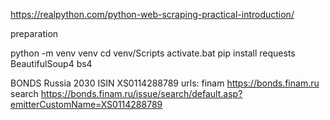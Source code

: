 https://realpython.com/python-web-scraping-practical-introduction/

preparation

python -m venv venv
cd venv/Scripts
activate.bat
pip install requests BeautifulSoup4 bs4


BONDS
Russia 2030 ISIN XS0114288789 
urls:
finam
https://bonds.finam.ru
search
https://bonds.finam.ru/issue/search/default.asp?emitterCustomName=XS0114288789